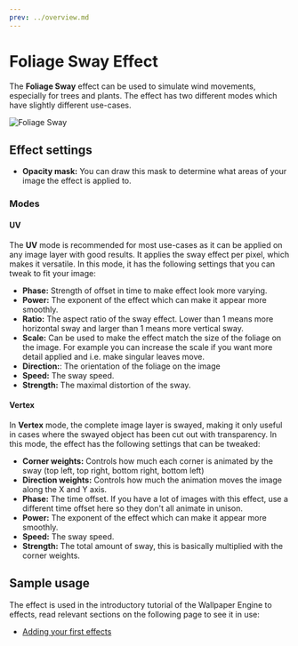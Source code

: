 ```yaml
---
prev: ../overview.md
---
```

# Foliage Sway Effect

The **Foliage Sway** effect can be used to simulate wind movements, especially for trees and plants. The effect has two different modes which have slightly different use-cases.

![Foliage Sway](/img/effects/Sway.gif)

## Effect settings

* **Opacity mask:** You can draw this mask to determine what areas of your image the effect is applied to.

### Modes

#### UV
The **UV** mode is recommended for most use-cases as it can be applied on any image layer with good results. It applies the sway effect per pixel, which makes it versatile. In this mode, it has the following settings that you can tweak to fit your image:

* **Phase:** Strength of offset in time to make effect look more varying.
* **Power:** The exponent of the effect which can make it appear more smoothly.
* **Ratio:** The aspect ratio of the sway effect. Lower than 1 means more horizontal sway and larger than 1 means more vertical sway.
* **Scale:** Can be used to make the effect match the size of the foliage on the image. For example you can increase the scale if you want more detail applied and i.e. make singular leaves move.
* **Direction:**: The orientation of the foliage on the image
* **Speed:** The sway speed.
* **Strength:** The maximal distortion of the sway.

#### Vertex
In **Vertex** mode, the complete image layer is swayed, making it only useful in cases where the swayed object has been cut out with transparency. In this mode, the effect has the following settings that can be tweaked:

* **Corner weights:** Controls how much each corner is animated by the sway (top left, top right, bottom right, bottom left)
* **Direction weights:** Controls how much the animation moves the image along the X and Y axis.
* **Phase:** The time offset. If you have a lot of images with this effect, use a different time offset here so they don't all animate in unison.
* **Power:** The exponent of the effect which can make it appear more smoothly.
* **Speed:** The sway speed.
* **Strength:** The total amount of sway, this is basically multiplied with the corner weights.

## Sample usage

The effect is used in the introductory tutorial of the Wallpaper Engine to effects, read relevant sections on the following page to see it in use:

* [Adding your first effects](/scene/first/effects.html)
